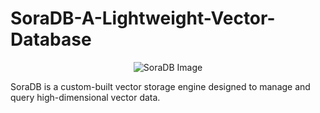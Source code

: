 # SoraDB-A-Lightweight-Vector-Database

<p align="center">
  <img src="https://github.com/user-attachments/assets/fbb1bcfe-e2bd-454f-bcac-e62339805759" alt="SoraDB Image">
</p>

SoraDB is a custom-built vector storage engine designed to manage and query high-dimensional vector data.

